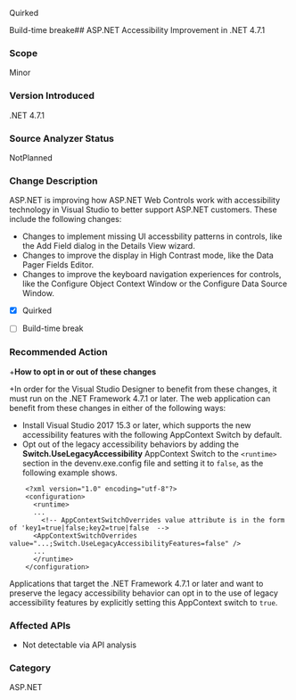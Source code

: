 
 Quirked

 Build-time breake## ASP.NET Accessibility Improvement in .NET 4.7.1

### Scope
Minor


### Version Introduced
.NET 4.7.1


### Source Analyzer Status
NotPlanned


### Change Description
ASP.NET is improving how ASP.NET Web Controls work with accessibility technology in Visual Studio to better support ASP.NET customers.  These include the following changes:
- Changes to implement missing UI accessbility patterns in controls, like the Add Field dialog in the Details View wizard.
- Changes to improve the display in High Contrast mode, like the Data Pager Fields Editor.
- Changes to improve the keyboard navigation experiences for controls, like the Configure Object Context Window or the Configure Data Source Window.

- [x] Quirked 
- [ ] Build-time break 


### Recommended Action
+__How to opt in or out of these changes__

+In order for the Visual Studio Designer to benefit from these changes, it must run on the .NET Framework 4.7.1 or later. The web application can benefit from these changes in either of the following ways:
- Install Visual Studio 2017 15.3 or later, which supports the new accessibility features with the following AppContext Switch by default.
- Opt out of the legacy accessibility behaviors by adding the __Switch.UseLegacyAccessibility__ AppContext Switch to the ```<runtime>``` section in the devenv.exe.config file and setting it to ```false```, as the following example shows.
```
    <?xml version="1.0" encoding="utf-8"?>
    <configuration>
      <runtime>
      ...
        <!-- AppContextSwitchOverrides value attribute is in the form of 'key1=true|false;key2=true|false  -->
      <AppContextSwitchOverrides value="...;Switch.UseLegacyAccessibilityFeatures=false" />
      ...
      </runtime>
    </configuration>
```
Applications that target the .NET Framework 4.7.1 or later and want to preserve the legacy accessibility behavior can opt in to the use of legacy accessibility features by explicitly setting this AppContext switch to ```true```.

### Affected APIs
 * Not detectable via API analysis

### Category
ASP.NET



